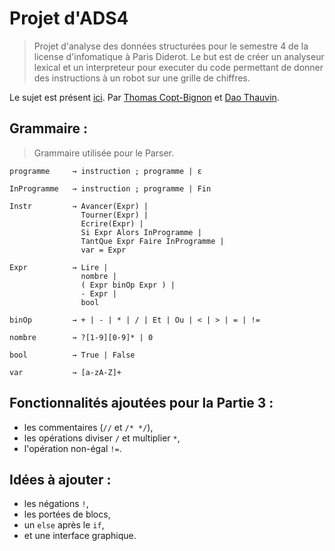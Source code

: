 # Projet d'ADS4

> Projet d'analyse des données structurées pour le semestre 4 de la license d'infomatique à Paris Diderot. Le but est de créer un analyseur lexical et un interpreteur pour executer du code permettant de donner des instructions à un robot sur une grille de chiffres.

Le sujet est présent [ici](sujet.pdf).
Par [Thomas Copt-Bignon](https://github.com/totocptbgn) et [Dao Thauvin](https://github.com/daothauvin).

## Grammaire :
> Grammaire utilisée pour le Parser.

```
programme     → instruction ; programme | ε

InProgramme   → instruction ; programme | Fin

Instr         → Avancer(Expr) |
                Tourner(Expr) |
                Ecrire(Expr) |
                Si Expr Alors InProgramme |
                TantQue Expr Faire InProgramme |
                var = Expr

Expr          → Lire |
                nombre |
                ( Expr binOp Expr ) |
                - Expr |
                bool

binOp         → + | - | * | / | Et | Ou | < | > | = | !=

nombre        → ?[1-9][0-9]* | 0

bool          → True | False

var           → [a-zA-Z]+
```

## Fonctionnalités ajoutées pour la Partie 3 :

- les commentaires (`//` et `/* */`),
- les opérations diviser `/` et multiplier `*`,
- l'opération non-égal `!=`.

## Idées à ajouter :

- les négations `!`,
- les portées de blocs,
- un `else` après le `if`,
- et une interface graphique.
